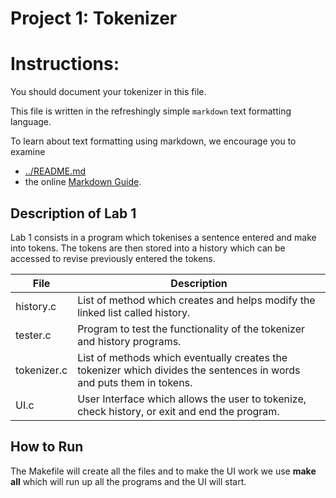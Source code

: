Project 1: Tokenizer
====================
# Instructions:

You should document your tokenizer in this file.

This file is written in the refreshingly simple `markdown` text
formatting language.

To learn about text formatting using markdown, we encourage you to examine 
 - [../README.md](../README.md)
 - the online [Markdown Guide](https://www.markdownguide.org/).

## Description of Lab 1
Lab 1 consists in a program which tokenises a sentence entered and make into tokens. The tokens are then stored into a history which can be accessed to revise previously entered the tokens.     

File                  | Description
--------------------- | -----------
history.c	      | List of method which creates and helps modify the linked list called history.
tester.c	      | Program to test the functionality of the tokenizer and history programs.
tokenizer.c	      |	List of methods which eventually creates the tokenizer which divides the sentences in words and puts them in tokens.
UI.c		      |	User Interface which allows the user to tokenize, check history, or exit and end the program.

## How to Run

The Makefile will create all the files and to make the UI work we use **make
all** which will run up all the programs and the UI will start. 
